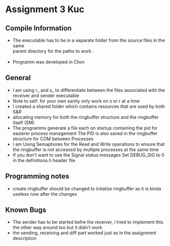 # Assignment 3 Kuc

## Compile Information
* The executable has to be in a separate folder from the source files in the same <br>
  parent directory for the paths to work .<br> <br>
* Programm was developed in Clion

## General
* I am using r_ and s_ to differentiate between the files associated with the <br>
receiver and sender executable
* Note to self: for your own sanity only work on s or r at a time
* I created a shared folder which contains resources that are used by both S&R
* allocating memory for both the ringbuffer structure and the ringbuffer itself (SM)
* The programms generate a file each on startup containing the pid for easierer process management
The PID is also saved in the ringbuffer structure for COM between Processes
* I am Using Semaphores for the Read and Write operations to ensure that the ringbuffer is not accessed by multiple processes at the same time
* If you don't want to see the Signal status messages Set DEBUG_SIG to 0 in the definitions.h header file

## Programming notes
* create ringbuffer should be changed to initalize ringbuffer as it is kinda useless now after the changes

## Known Bugs
* The sender has to be started befre the receiver, i tried to implement this the other way around too but it didn't work
* the sending, receiving and diff part worked just as in the assignment description 